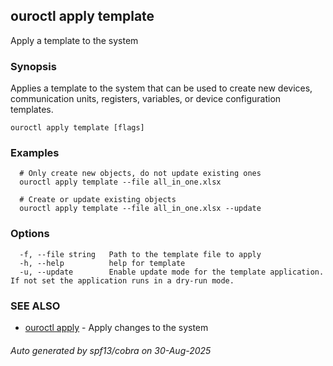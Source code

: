 ## ouroctl apply template

Apply a template to the system

### Synopsis

Applies a template to the system that can be used to create new devices, communication units, registers, variables, or device configuration templates.

```
ouroctl apply template [flags]
```

### Examples

```
  # Only create new objects, do not update existing ones
  ouroctl apply template --file all_in_one.xlsx

  # Create or update existing objects
  ouroctl apply template --file all_in_one.xlsx --update
```

### Options

```
  -f, --file string   Path to the template file to apply
  -h, --help          help for template
  -u, --update        Enable update mode for the template application. If not set the application runs in a dry-run mode.
```

### SEE ALSO

* [ouroctl apply](ouroctl_apply.md)	 - Apply changes to the system

###### Auto generated by spf13/cobra on 30-Aug-2025
